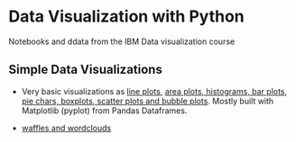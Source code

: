 # Data Visualization with Python

Notebooks and ddata from the IBM Data visualization course

## Simple Data Visualizations

- Very basic visualizations as [line plots](DV0101EN-1-1-1-Introduction-to-Matplotlib-and-Line-Plots.ipynb), [area plots, histograms, bar plots](DV0101EN-2-2-1-Area-Plots-Histograms-and-Bar-Charts-py-v2.0.ipynb), [pie chars, boxplots, scatter plots and bubble plots](DV0101EN-2-3-1-Pie-Charts-Box-Plots-Scatter-Plots-and-Bubble-Plots-py-v2.0.ipynb). Mostly built with Matplotlib (pyplot) from Pandas Dataframes. 

- [waffles and wordclouds](DV0101EN-3-4-1-Waffle-Charts-Word-Clouds-and-Regression-Plots-py-v2.0.ipynb)
